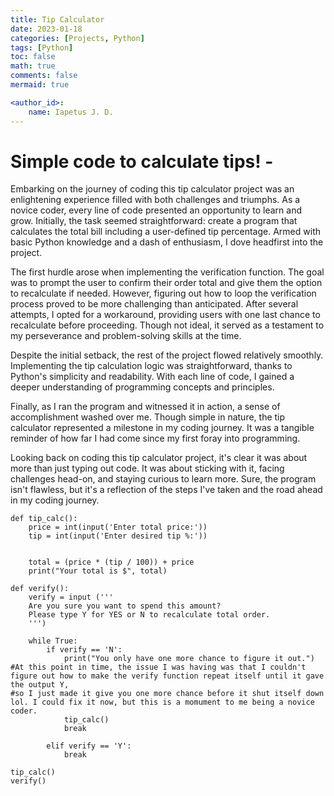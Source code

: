 ```yaml
---
title: Tip Calculator
date: 2023-01-18
categories: [Projects, Python]
tags: [Python]
toc: false
math: true
comments: false
mermaid: true

<author_id>:
    name: Iapetus J. D.
---
```

# Simple code to calculate tips! - 

Embarking on the journey of coding this tip calculator project was an enlightening experience filled with both challenges and triumphs. As a novice coder, every line of code presented an opportunity to learn and grow. Initially, the task seemed straightforward: create a program that calculates the total bill including a user-defined tip percentage. Armed with basic Python knowledge and a dash of enthusiasm, I dove headfirst into the project.

The first hurdle arose when implementing the verification function. The goal was to prompt the user to confirm their order total and give them the option to recalculate if needed. However, figuring out how to loop the verification process proved to be more challenging than anticipated. After several attempts, I opted for a workaround, providing users with one last chance to recalculate before proceeding. Though not ideal, it served as a testament to my perseverance and problem-solving skills at the time.

Despite the initial setback, the rest of the project flowed relatively smoothly. Implementing the tip calculation logic was straightforward, thanks to Python's simplicity and readability. With each line of code, I gained a deeper understanding of programming concepts and principles.

Finally, as I ran the program and witnessed it in action, a sense of accomplishment washed over me. Though simple in nature, the tip calculator represented a milestone in my coding journey. It was a tangible reminder of how far I had come since my first foray into programming.

Looking back on coding this tip calculator project, it's clear it was about more than just typing out code. It was about sticking with it, facing challenges head-on, and staying curious to learn more. Sure, the program isn't flawless, but it's a reflection of the steps I've taken and the road ahead in my coding journey.

```
def tip_calc():
    price = int(input('Enter total price:'))
    tip = int(input('Enter desired tip %:'))


    total = (price * (tip / 100)) + price
    print("Your total is $", total)

def verify():
    verify = input ('''
    Are you sure you want to spend this amount?
    Please type Y for YES or N to recalculate total order.
    ''')

    while True:
        if verify == 'N':
            print("You only have one more chance to figure it out.")
#At this point in time, the issue I was having was that I couldn't figure out how to make the verify function repeat itself until it gave the output Y, 
#so I just made it give you one more chance before it shut itself down lol. I could fix it now, but this is a momument to me being a novice coder.
            tip_calc()
            break
        
        elif verify == 'Y':
            break         
        
tip_calc()
verify()
```

